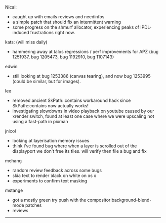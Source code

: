 Nical:
* caught up with emails reviews and needinfos
* a simple patch that should fix an intermittent warning
* some progress on the shmurf allocator, experiencing peaks of IPDL-induced frustrations right now.



kats: (will miss daily)
* hammering away at talos regressions / perf improvements for APZ (bug 1251937, bug 1205473, bug 1192910, bug 1107143)



edwin
* still looking at bug 1253386 (canvas tearing), and now bug 1253995 (could be similar, but for images).



lee
* removed ancient SkPath::contains workaround hack since SkPath::contains now actually works!
* investigating slowdowns in video playback on youtube caused by our xrender switch, found at least one case where we were upscaling not using a fast-path in pixman



jnicol
* looking at layerisation memory issues
* think i've found bug where when a layer is scrolled out of the displayport we don't free its tiles. will verify then file a bug and fix



mchang
* random review feedback across some bugs
* skia text to render black on white on os x
* experiments to confirm text masking



mstange
* got a mostly green try push with the compositor background-blend-mode patches
* reviews



________________


